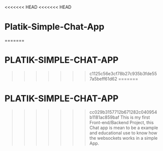 <<<<<<< HEAD
<<<<<<< HEAD
# Platik-Simple-Chat-App
=======
# PLATIK-SIMPLE-CHAT-APP
>>>>>>> c1125c56e3cf78b27c935b3fde557a5beff61d62
=======
# PLATIK-SIMPLE-CHAT-APP
>>>>>>> cc029b3157712b671282c040954b1181ac859baf
This is my first Front-end/Backend Project, this Chat app is mean to be a example and educational use to know how the websockets works in a simple App.
